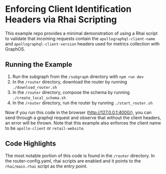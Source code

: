 # Enforcing Client Identification Headers via Rhai Scripting

This example repo provides a minimal demonstration of using a Rhai script to validate that incoming requests contain the `apollographql-client-name` and `apollographql-client-version` headers used for metrics collection with GraphOS.

## Running the Example

1. Run the subgraph from the `/subgraph` directory with `npm run dev`
2. In the `/router` directory, download the router by running `./download_router.sh`
3. In the `/router` directory, compose the schema by running `./create_local_schema.sh`
4. In the `/router` directory, run the router by running `./start_router.sh`

Now if you run this code in the browser (http://127.0.0.1:4000/), you can send through a graphql request and observe that without the client headers, an error will be thrown. Note that this example also enforces the client name to be `apollo-client` or `retail-website`.

## Code Highlights

The most notable portion of this code is found in the `/router` directory. In the router-config.yaml, rhai scripts are enabled and it points to the `rhai/main.rhai` script as the entry point.

